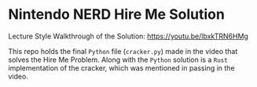 # Nintendo NERD Hire Me Solution

Lecture Style Walkthrough of the Solution: https://youtu.be/lbxkTRN6HMg

This repo holds the final `Python` file (`cracker.py`) made in the video that solves the Hire Me Problem. Along with the `Python` solution is a `Rust` implementation of the cracker, which was mentioned in passing in the video. 